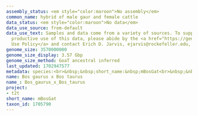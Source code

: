 ```yaml
---
assembly_status: <em style="color:maroon">No assembly</em>
common_name: hybrid of male gaur and female cattle
data_status: <em style="color:maroon">No data</em>
data_use_source: from-default
data_use_text: Samples and data come from a variety of sources. To support fair and
  productive use of this data, please abide by the <a href="https://genome10k.soe.ucsc.edu/data-use-policies/">Data
  Use Policy</a> and contact Erich D. Jarvis, ejarvis@rockefeller.edu, with any questions.
genome_size: 3570000000
genome_size_display: 3.57 Gbp
genome_size_method: GoaT ancestral inferred
last_updated: 1702947577
metadata: species:<br>&nbsp;&nbsp;short_name:&nbsp;mBosGat<br>&nbsp;&nbsp;name:&nbsp;Bos&nbsp;gaurus&nbsp;x&nbsp;Bos&nbsp;taurus<br>&nbsp;&nbsp;common_name:&nbsp;hybrid&nbsp;of&nbsp;male&nbsp;gaur&nbsp;and&nbsp;female&nbsp;cattle<br>&nbsp;&nbsp;taxon_id:&nbsp;1705790<br>&nbsp;&nbsp;order:<br>&nbsp;&nbsp;&nbsp;&nbsp;name:&nbsp;Artiodactyla<br>&nbsp;&nbsp;family:<br>&nbsp;&nbsp;&nbsp;&nbsp;name:&nbsp;Bovidae<br>&nbsp;&nbsp;individuals:<br>&nbsp;&nbsp;-<br>&nbsp;&nbsp;&nbsp;&nbsp;&nbsp;&nbsp;short_name:&nbsp;mBosGat1<br>&nbsp;&nbsp;&nbsp;&nbsp;&nbsp;&nbsp;name:&nbsp;null<br>&nbsp;&nbsp;&nbsp;&nbsp;&nbsp;&nbsp;biosample_id:&nbsp;null<br>&nbsp;&nbsp;&nbsp;&nbsp;&nbsp;&nbsp;strain:&nbsp;null<br>&nbsp;&nbsp;&nbsp;&nbsp;&nbsp;&nbsp;alt_ids:<br>&nbsp;&nbsp;&nbsp;&nbsp;&nbsp;&nbsp;-&nbsp;Guppy<br>&nbsp;&nbsp;&nbsp;&nbsp;&nbsp;&nbsp;sex:&nbsp;female<br>&nbsp;&nbsp;&nbsp;&nbsp;&nbsp;&nbsp;birth_date:&nbsp;null<br>&nbsp;&nbsp;&nbsp;&nbsp;&nbsp;&nbsp;birth_location:&nbsp;null<br>&nbsp;&nbsp;&nbsp;&nbsp;&nbsp;&nbsp;birth_type:&nbsp;null<br>&nbsp;&nbsp;&nbsp;&nbsp;&nbsp;&nbsp;description:&nbsp;null<br>&nbsp;&nbsp;&nbsp;&nbsp;&nbsp;&nbsp;provider:&nbsp;null<br>&nbsp;&nbsp;&nbsp;&nbsp;&nbsp;&nbsp;father:<br>&nbsp;&nbsp;&nbsp;&nbsp;&nbsp;&nbsp;-<br>&nbsp;&nbsp;&nbsp;&nbsp;&nbsp;&nbsp;&nbsp;&nbsp;short_name:&nbsp;mBosGau1<br>&nbsp;&nbsp;&nbsp;&nbsp;&nbsp;&nbsp;&nbsp;&nbsp;name:&nbsp;Bos&nbsp;gaurus<br>&nbsp;&nbsp;&nbsp;&nbsp;&nbsp;&nbsp;&nbsp;&nbsp;common_name:&nbsp;gaur<br>&nbsp;&nbsp;&nbsp;&nbsp;&nbsp;&nbsp;&nbsp;&nbsp;taxon_id:&nbsp;9904<br>&nbsp;&nbsp;&nbsp;&nbsp;&nbsp;&nbsp;mother:<br>&nbsp;&nbsp;&nbsp;&nbsp;&nbsp;&nbsp;-<br>&nbsp;&nbsp;&nbsp;&nbsp;&nbsp;&nbsp;&nbsp;&nbsp;short_name:&nbsp;mBosTau2<br>&nbsp;&nbsp;&nbsp;&nbsp;&nbsp;&nbsp;&nbsp;&nbsp;name:&nbsp;Bos&nbsp;taurus<br>&nbsp;&nbsp;&nbsp;&nbsp;&nbsp;&nbsp;&nbsp;&nbsp;common_name:&nbsp;cattle<br>&nbsp;&nbsp;&nbsp;&nbsp;&nbsp;&nbsp;&nbsp;&nbsp;taxon_id:&nbsp;9913<br>&nbsp;&nbsp;genome_size:&nbsp;3570000000<br>&nbsp;&nbsp;genome_size_method:&nbsp;GoaT&nbsp;ancestral&nbsp;inferred<br>&nbsp;&nbsp;project:&nbsp;[&nbsp;t2t&nbsp;]<br>
name: Bos gaurus x Bos taurus
name_: Bos_gaurus_x_Bos_taurus
project:
- t2t
short_name: mBosGat
taxon_id: 1705790
---
```

